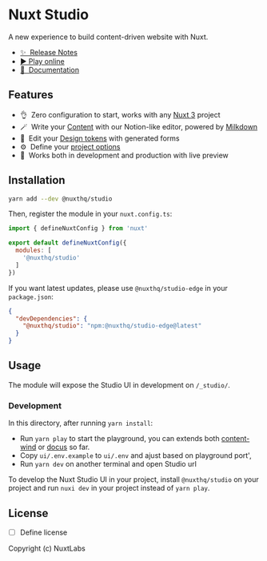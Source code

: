 # Nuxt Studio

<!-- [![npm version][npm-version-src]][npm-version-href]
[![npm downloads][npm-downloads-src]][npm-downloads-href]
[![Github Actions CI][github-actions-ci-src]][github-actions-ci-href]
[![Codecov][codecov-src]][codecov-href]
[![License][license-src]][license-href] -->

A new experience to build content-driven website with Nuxt.

- [✨ &nbsp;Release Notes](https://github.com/nuxtlabs/studio/releases)
- [▶️ Play online](https://nuxt.new/studio)
- [📖 &nbsp;Documentation](https://studio.nuxt.com)

## Features

- 👌&nbsp; Zero configuration to start, works with any [Nuxt 3](https://v3.nuxtjs.org) project
- 🪄&nbsp; Write your [Content](https://content.nuxt.org) with our Notion-like editor, powered by [Milkdown](https://milkdown.dev)
- 🎨&nbsp; Edit your [Design tokens](https://design-tokens.nuxtjs.org) with generated forms
- ⚙️&nbsp; Define your [project options](https://v3.nuxtjs.org/guide/features/app-config)
- 🚀&nbsp; Works both in development and production with live preview

## Installation

```bash
yarn add --dev @nuxthq/studio
```

Then, register the module in your `nuxt.config.ts`:

```js
import { defineNuxtConfig } from 'nuxt'

export default defineNuxtConfig({
  modules: [
    '@nuxthq/studio'
  ]
})
```

If you want latest updates, please use `@nuxthq/studio-edge` in your `package.json`:

```json
{
  "devDependencies": {
    "@nuxthq/studio": "npm:@nuxthq/studio-edge@latest"
  }
}
```

## Usage

The module will expose the Studio UI in development on `/_studio/`.

### Development

In this directory, after running `yarn install`:
- Run `yarn play` to start the playground, you can extends both [content-wind](https://github.com/Atinux/content-wind) or [docus](https://github.com/nuxt-themes/docus) so far.
- Copy `ui/.env.example` to `ui/.env` and ajust based on playground port',
- Run `yarn dev` on another terminal and open Studio url

To develop the Nuxt Studio UI in your project, install `@nuxthq/studio` on your project and run `nuxi dev` in your project instead of `yarn play`.


## License

- [ ] Define license

Copyright (c) NuxtLabs

<!-- Badges -->
[npm-version-src]: https://img.shields.io/npm/v/@nuxthq/studio/latest.svg
[npm-version-href]: https://npmjs.com/package/@nuxthq/studio

[npm-downloads-src]: https://img.shields.io/npm/dm/@nuxthq/studio.svg
[npm-downloads-href]: https://npmjs.com/package/@nuxthq/studio

[github-actions-ci-src]: https://github.com/nuxtlabs/studio/workflows/studio/badge.svg
[github-actions-ci-href]: https://github.com/nuxtlabs/studio/actions/workflows/studio.yml

[codecov-src]: https://img.shields.io/codecov/c/github/@nuxthq/studio.svg
[codecov-href]: https://codecov.io/gh/@nuxthq/studio

[license-src]: https://img.shields.io/npm/l/@nuxthq/studio.svg
[license-href]: https://npmjs.com/package/@nuxthq/studio
